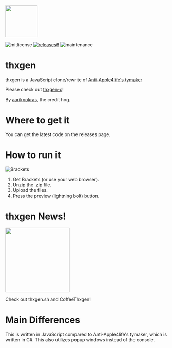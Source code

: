 <img src = "https://camo.githubusercontent.com/53b054c1550649b16194f0f496a7e47b85715d5a4994bfe73b41952f1d23d7ef/68747470733a2f2f692e6962622e636f2f516e506d3830312f556e7469746c65642d64726177696e672e706e67" width = "100">

![mitlicense](https://img.shields.io/badge/license-MIT-green?style=for-the-badge)
[![releases6](https://img.shields.io/badge/releases-6-red?style=for-the-badge)](https://github.com/tymaker-team/thxgen/releases)
![maintenance](https://img.shields.io/maintenance/yes/2022?style=for-the-badge)

# thxgen
thxgen is a JavaScript clone/rewrite of [Anti-Apple4life's tymaker](https://github.com/Anti-Apple4life/tymaker-team) 

Please check out [thxgen-c](https://github.com/tymaker-team/thxgen-c)!

By [aarikpokras](https://github.com/aarikpokras), the credit hog.

# Where to get it
You can get the latest code on the releases page.

# How to run it
![Brackets](https://brackets.io/img/brackets.svg)
1. Get Brackets (or use your web browser).
2. Unzip the .zip file.
3. Upload the files.
4. Press the preview (lightning bolt) button.

# thxgen News!
<img src = "https://camo.githubusercontent.com/ce16efc7ad683d4bbcf47b286f3d0235e5b5c5b81aee7185199fe6c46d3efcaa/68747470733a2f2f692e6962622e636f2f677a4430424c4b2f74687867656e2d6e6577732e706e67" width = "200">

Check out thxgen.sh and CoffeeThxgen!

# Main Differences
This is written in JavaScript compared to Anti-Apple4life's tymaker, which is written in C#. This also utilizes popup windows instead of the console.
